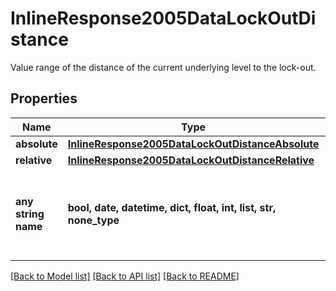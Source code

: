 # InlineResponse2005DataLockOutDistance

Value range of the distance of the current underlying level to the lock-out.

## Properties
Name | Type | Description | Notes
------------ | ------------- | ------------- | -------------
**absolute** | [**InlineResponse2005DataLockOutDistanceAbsolute**](InlineResponse2005DataLockOutDistanceAbsolute.md) |  | [optional] 
**relative** | [**InlineResponse2005DataLockOutDistanceRelative**](InlineResponse2005DataLockOutDistanceRelative.md) |  | [optional] 
**any string name** | **bool, date, datetime, dict, float, int, list, str, none_type** | any string name can be used but the value must be the correct type | [optional]

[[Back to Model list]](../README.md#documentation-for-models) [[Back to API list]](../README.md#documentation-for-api-endpoints) [[Back to README]](../README.md)


